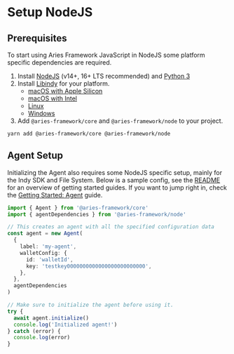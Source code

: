 # Setup NodeJS

## Prerequisites

To start using Aries Framework JavaScript in NodeJS some platform specific dependencies are required.

1. Install [NodeJS](https://nodejs.org) (v14+, 16+ LTS recommended) and [Python 3](https://www.python.org/downloads/)
2. Install [Libindy](https://github.com/hyperledger/indy-sdk) for your platform.
   - [macOS with Apple Silicon](../docs/libindy/macos-apple.md)
   - [macOS with Intel](../docs/libindy/macos-intel.md)
   - [Linux](../docs/libindy/linux.md)
   - [Windows](../docs/libindy/windows.md)
3. Add `@aries-framework/core` and `@aries-framework/node` to your project.

```bash
yarn add @aries-framework/core @aries-framework/node
```

## Agent Setup

Initializing the Agent also requires some NodeJS specific setup, mainly for the Indy SDK and File System. Below is a sample config, see the [README](../README.md#getting-started) for an overview of getting started guides. If you want to jump right in, check the [Getting Started: Agent](./getting-started/0-agent.md) guide.

```ts
import { Agent } from '@aries-framework/core'
import { agentDependencies } from '@aries-framework/node'

// This creates an agent with all the specified configuration data
const agent = new Agent(
  {
    label: 'my-agent',
    walletConfig: {
      id: 'walletId',
      key: 'testkey0000000000000000000000000',
    },
  },
  agentDependencies
)

// Make sure to initialize the agent before using it.
try {
  await agent.initialize()
  console.log('Initialized agent!')
} catch (error) {
  console.log(error)
}
```
